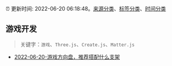 :alarm_clock: 更新时间: 2022-06-20 06:18:48。[来源分类](../README.md)、[标签分类](../TAGS.md)、[时间分类](../TIMELINE.md)

## 游戏开发


> 关键字：`游戏`、`Three.js`、`Create.js`、`Matter.js`



- [2022-06-20-游戏方向盘，推荐搭配什么支架](https://www.v2ex.com/t/860862) 